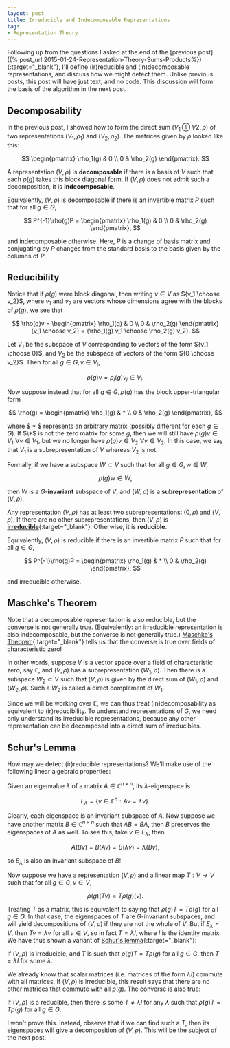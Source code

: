 ```yaml
---
layout: post
title: Irreducible and Indecomposable Representations
tag: 
- Representation Theory
---
```


Following up from the questions I asked at the end of the [previous post]({% post_url 2015-01-24-Representation-Theory-Sums-Products%}){:target="_blank"}, I'll define (ir)reducible and (in)decomposable representations, and discuss how we might detect them. Unlike previous posts, this post will have just text, and no code. This discussion will form the basis of the algorithm in the next post.

<!--more-->

## Decomposability

In the previous post, I showed how to form the direct sum $(V_1 \oplus V2,\rho)$ of two representations $(V_1,\rho_1)$ and $(V_2,\rho_2)$. The matrices given by $\rho$ looked like this:

$$
\begin{pmatrix}
\rho_1(g) & 0 \\
0 & \rho_2(g)
\end{pmatrix}.
$$

A representation $(V,\rho)$ is **decomposable** if there is a basis of $V$ such that each $\rho(g)$ takes this block diagonal form. If $(V,\rho)$ does not admit such a decomposition, it is **indecomposable**.

Equivalently, $(V,\rho)$ is decomposable if there is an invertible matrix $P$ such that for all $g\in G$,

$$
P^{-1}\rho(g)P = 
\begin{pmatrix}
\rho_1(g) & 0 \\
0 & \rho_2(g)
\end{pmatrix},
$$

and indecomposable otherwise. Here, $P$ is a change of basis matrix and conjugating by $P$ changes from the standard basis to the basis given by the columns of $P$. 

## Reducibility

Notice that if $\rho(g)$ were block diagonal, then writing $v \in V$ as ${v_1 \choose v_2}$, where $v_1$ and $v_2$ are vectors whose dimensions agree with the blocks of $\rho(g)$, we see that

$$
\rho(g)v = 
\begin{pmatrix}
\rho_1(g) & 0 \\
0 & \rho_2(g)
\end{pmatrix}{v_1 \choose v_2}
= {\rho_1(g) v_1 \choose \rho_2(g) v_2}.
$$

Let $V_1$ be the subspace of $V$ corresponding to vectors of the form ${v_1 \choose 0}$, and $V_2$ be the subspace of vectors of the form ${0 \choose v_2}$. Then for all $g \in G, v \in V_i$,

$$\rho(g) v = \rho_i(g) v_i \in V_i.$$

Now suppose instead that for all $g \in G, \rho(g)$ has the block upper-triangular form

$$
\rho(g) = 
\begin{pmatrix}
\rho_1(g) & * \\
0 & \rho_2(g)
\end{pmatrix}, 
$$

where $ \* $ represents an arbitrary matrix (possibly different for each $g \in G$). If $\*$ is not the zero matrix for some $g$, then we will still have $\rho(g) v \in V_1 \,\, \forall v \in V_1$, but we no longer have $\rho(g) v \in V_2 \,\, \forall v \in V_2$. In this case, we say that $V_1$ is a subrepresentation of $V$ whereas $V_2$ is not.

Formally, if we have a subspace $W \subset V$ such that for all $g \in G, w \in W$,

$$\rho(g)w \in W,$$

then $W$ is a $G$-**invariant** subspace of $V$, and $(W,\rho)$ is a  **subrepresentation** of $(V,\rho)$.

Any representation $(V,\rho)$ has at least two subrepresentations: $(0,\rho)$ and $(V,\rho)$. If there are no other subrepresentations, then $(V,\rho)$ is [**irreducible**](http://en.wikipedia.org/wiki/Irreducible_representation){:target="_blank"}. Otherwise, it is **reducible**.

Equivalently, $(V,\rho)$ is reducible if there is an invertible matrix $P$ such that for all $g \in G$,

$$
P^{-1}\rho(g)P = 
\begin{pmatrix}
\rho_1(g) & * \\
0 & \rho_2(g)
\end{pmatrix}, 
$$

and irreducible otherwise.

## Maschke's Theorem

Note that a decomposable representation is also reducible, but the converse is not generally true.
(Equivalently: an irreducible representation is also indecomposable, but the converse is not generally true.)
[Maschke's Theorem](http://en.wikipedia.org/wiki/Maschke%27s_theorem){:target="_blank"} tells us that the converse is true over fields of characteristic zero! 

In other words, suppose $V$ is a vector space over a field of characteristic zero, say $\mathbb{C}$, and $(V,\rho)$ has a subrepresentation $(W_1,\rho)$. Then there is a subspace $W_2 \subset V$ such that $(V,\rho)$ is given by the direct sum of $(W_1,\rho)$ and $(W_2,\rho)$. Such a $W_2$ is called a direct complement of $W_1$.

Since we will be working over $\mathbb{C}$, we can thus treat (in)decomposability as equivalent to (ir)reducibility. To understand representations of $G$, we need only understand its irreducible representations, because any other representation can be decomposed into a direct sum of irreducibles.

## Schur's Lemma

How may we detect (ir)reducible representations? We'll make use of the following linear algebraic properties:

Given an eigenvalue $\lambda$ of a matrix $A \in \mathbb{C}^{n \times n}$, its $\lambda$-eigenspace is

$$
E_\lambda = \{v \in \mathbb{C}^n: Av = \lambda v \}.
$$

Clearly, each eigenspace is an invariant subspace of $A$. Now suppose we have another matrix $B \in \mathbb{C}^{n \times n}$ such that $AB = BA$, then $B$ preserves the eigenspaces of $A$ as well. To see this, take $v \in E_\lambda$, then

$$
A(Bv) = B(Av) = B(\lambda v) = \lambda (Bv),
$$

so $E_\lambda$ is also an invariant subspace of $B$!

Now suppose we have a representation $(V,\rho)$ and a linear map $T:V \to V$ such that for all $g \in G, v \in V$,

$$
\rho(g)(Tv) = T \rho(g)(v).
$$

Treating $T$ as a matrix, this is equivalent to saying that $\rho(g)T = T\rho(g)$ for all $g \in G$. In that case, the eigenspaces of $T$ are $G$-invariant subspaces, and will yield decompositions of $(V,\rho)$  if they are not the whole of $V$. But if $E_\lambda = V$, then $Tv = \lambda v$ for all $v \in V$, so in fact $T = \lambda I$, where $I$ is the identity matrix. We have thus shown a variant of [Schur's lemma](http://en.wikipedia.org/wiki/Schur%27s_lemma){:target="_blank"}:

If $(V,\rho)$ is irreducible, and $T$ is such that $\rho(g) T = T \rho(g)$ for all $g \in G$, then $T =\lambda I$ for some $\lambda$.

We already know that scalar matrices (i.e. matrices of the form $\lambda I$) commute with all matrices. If $(V,\rho)$ is irreducible, this result says that there are no other matrices that commute with all $\rho(g)$. The converse is also true:

If $(V,\rho)$ is a reducible, then there is some $T \neq \lambda I$ for any $\lambda$ such that $\rho(g) T = T\rho(g)$ for all $g \in G$.

I won't prove this. Instead, observe that if we can find such a $T$, then its eigenspaces will give a decomposition of $(V,\rho)$. This will be the subject of the next post.









